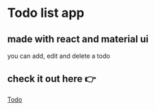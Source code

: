 <h1>Todo list app</h1> <h2>made with react and material ui</h2>
<p>you can add, edit and delete a todo</p>

<h2>check it out here 👉</h2><a href="https://beautiful-licorice-39f471.netlify.app/">Todo</a>
